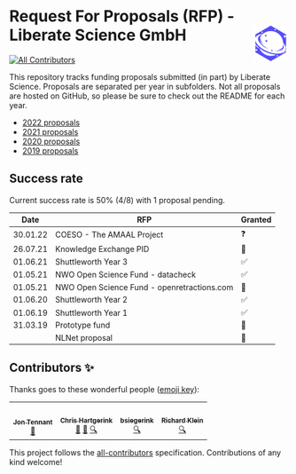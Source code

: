 # Request For Proposals (RFP) - Liberate Science GmbH <img src="https://raw.githubusercontent.com/libscie/design/main/libscie-logomark-1024-square.png" align="right" height="64" />
<!-- ALL-CONTRIBUTORS-BADGE:START - Do not remove or modify this section -->
[![All Contributors](https://img.shields.io/badge/all_contributors-4-orange.svg?style=flat-square)](#contributors-)
<!-- ALL-CONTRIBUTORS-BADGE:END -->

This repository tracks funding proposals submitted (in part) by Liberate
Science. Proposals are separated per year in subfolders. Not all proposals are hosted on GitHub, so please be sure to check out the README for each year.

* [2022 proposals](https://github.com/libscie/rfp/tree/main/2022)
* [2021 proposals](https://github.com/libscie/rfp/tree/main/2021)
* [2020 proposals](https://github.com/libscie/rfp/tree/main/2020)
* [2019 proposals](https://github.com/libscie/rfp/tree/main/2019)

## Success rate

Current success rate is 50% (4/8) with 1 proposal pending.

| Date     | RFP                                         | Granted |
|----------|---------------------------------------------|---------|
| 30.01.22 | COESO - The AMAAL Project                   | ❓       |
| 26.07.21 | Knowledge Exchange PID                      | 🚫       |
| 01.06.21 | Shuttleworth Year 3                         | ✅       |
| 01.05.21 | NWO Open Science Fund - datacheck           | ✅       |
| 01.05.21 | NWO Open Science Fund - openretractions.com | 🚫       |
| 01.06.20 | Shuttleworth Year 2                         | ✅       |
| 01.06.19 | Shuttleworth Year 1                         | ✅       |
| 31.03.19 | Prototype fund                              | 🚫       |
|          | NLNet proposal                              | 🚫       |

## Contributors ✨

Thanks goes to these wonderful people ([emoji key](https://allcontributors.org/docs/en/emoji-key)):

<!-- ALL-CONTRIBUTORS-LIST:START - Do not remove or modify this section -->
<!-- prettier-ignore-start -->
<!-- markdownlint-disable -->
<table>
  <tr>
    <td align="center"><a href="http://fossilsandshit.com/"><img src="https://avatars0.githubusercontent.com/u/4954131?v=4?s=100" width="100px;" alt=""/><br /><sub><b>Jon Tennant</b></sub></a><br /><a href="https://github.com/libscie/funding/pulls?q=is%3Apr+reviewed-by%3AProtohedgehog" title="Reviewed Pull Requests">👀</a></td>
    <td align="center"><a href="https://chjh.nl"><img src="https://avatars0.githubusercontent.com/u/2946344?v=4?s=100" width="100px;" alt=""/><br /><sub><b>Chris Hartgerink</b></sub></a><br /><a href="#maintenance-chartgerink" title="Maintenance">🚧</a> <a href="#ideas-chartgerink" title="Ideas, Planning, & Feedback">🤔</a> <a href="#fundingFinding-chartgerink" title="Funding Finding">🔍</a></td>
    <td align="center"><a href="https://github.com/bsiegerink"><img src="https://avatars.githubusercontent.com/u/59849315?v=4?s=100" width="100px;" alt=""/><br /><sub><b>bsiegerink</b></sub></a><br /><a href="#fundingFinding-bsiegerink" title="Funding Finding">🔍</a></td>
    <td align="center"><a href="https://www.raklein.me"><img src="https://avatars.githubusercontent.com/u/8781936?v=4?s=100" width="100px;" alt=""/><br /><sub><b>Richard Klein</b></sub></a><br /><a href="#fundingFinding-raklein" title="Funding Finding">🔍</a></td>
  </tr>
</table>

<!-- markdownlint-restore -->
<!-- prettier-ignore-end -->

<!-- ALL-CONTRIBUTORS-LIST:END -->

This project follows the [all-contributors](https://github.com/all-contributors/all-contributors) specification. Contributions of any kind welcome!